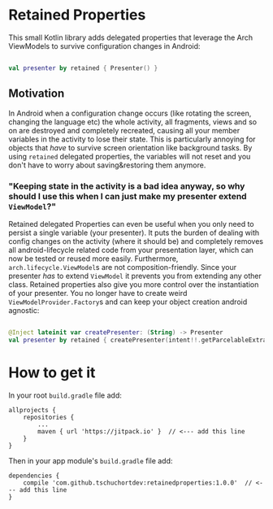 # Retained Properties
This small Kotlin library adds delegated properties that leverage the Arch ViewModels to survive configuration changes in Android:

```kotlin

val presenter by retained { Presenter() }

````

## Motivation

In Android when a configuration change occurs (like rotating the screen, changing the language etc) the whole activity, all fragments, views and so on are destroyed and completely recreated, causing all your member variables in the activity to lose their state. This is particularly annoying for objects that _have_ to survive screen orientation like background tasks. By using `retained` delegated properties, the variables will not reset and you don't have to worry about saving&restoring them anymore.  


### "Keeping state in the activity is a bad idea anyway, so why should I use this when I can just make my presenter extend `ViewModel`?" 

Retained delegated Properties can even be useful when you only need to persist a single variable (your presenter). It puts the burden of dealing with config changes on the activity (where it should be) and completely removes all android-lifecycle related code from your presentation layer, which can now be tested or reused more easily. 
Furthermore, `arch.lifecycle.ViewModel`s are not composition-friendly. Since your presenter _has_ to extend `ViewModel` it prevents you from extending any other class. Retained properties also give you more control over the instantiation of your presenter. You no longer have to create weird `ViewModelProvider.Factory`s and can keep your object creation android agnostic:

```kotlin

@Inject lateinit var createPresenter: (String) -> Presenter
val presenter by retained { createPresenter(intent!!.getParcelableExtra("someString")) }
````


# How to get it

In your root `build.gradle` file add:

````
allprojects {
	repositories {
		...
		maven { url 'https://jitpack.io' }  // <--- add this line
	}
}
````

Then in your app module's `build.gradle` file add:

````
dependencies {
	compile 'com.github.tschuchortdev:retainedproperties:1.0.0'  // <--- add this line
}
````
